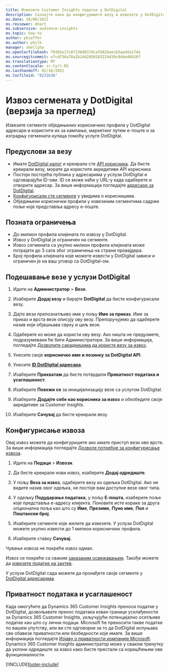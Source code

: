 ```yaml
---
title: Извезите Customer Insights податке у DotDigital
description: Сазнајте како да конфигуришете везу и извезете у DotDigital.
ms.date: 10/08/2021
ms.reviewer: mhart
ms.subservice: audience-insights
ms.topic: how-to
author: pkieffer
ms.author: philk
manager: shellyha
ms.openlocfilehash: f9302e17c07238d837dcafb82baecb5aedda17de
ms.sourcegitcommit: e7cdf36a78a2b1dd2850183224d39c8dde46b26f
ms.translationtype: MT
ms.contentlocale: sr-Cyrl-RS
ms.lasthandoff: 02/16/2022
ms.locfileid: "8231636"
---
```

# <a name="export-segments-to-dotdigital-preview"></a>Извоз сегмената у DotDigital (верзија за преглед)

Извезите сегменте обједињених корисничких профила у DotDigital адресаре и користите их за кампање, маркетинг путем е-поште и за изградњу сегмената купаца помоћу услуге DotDigital. 

## <a name="prerequisites-for-a-connection"></a>Предуслови за везу

-   Имате [DotDigital налог](https://dotdigital.com/) и креирали сте [API корисника](https://support.dotdigital.com/hc/articles/115001718730-How-do-I-create-an-API-user). Да бисте креирали везу, морате да користите акредитиве API корисника
-   Постоји постојећа публика у адресарима у услузи DotDigital и одговарајући ID-ови. ID се може наћи у URL-у када одаберете и отворите адресар. За више информација погледајте [адресаре за DotDigital](https://support.dotdigital.com/hc/articles/212211968-Creating-an-address-book).
-   [Конфигурисали сте сегменте](segments.md) у увидима о корисницима.
-   Обједињени кориснички профили у извезеним сегментима садрже поље које представља адресу е-поште.

## <a name="known-limitations"></a>Позната ограничења

- До милион профила клијената по извозу у DotDigital.
- Извоз у DotDigital је ограничен на сегменте.
- Извоз сегмената са укупно милион профила клијената може потрајати до 3 сата због ограничења на страни провајдера. 
- Број профила клијената које можете извести у DotDigital зависи и ограничен је на ваш уговор са DotDigital-ом.

## <a name="set-up-connection-to-dotdigital"></a>Подешавање везе у услузи DotDigital

1. Идите на **Администратор** > **Везе**.

1. Изаберите **Додај везу** и бирајте **DotDigital** да бисте конфигурисали везу.

1. Дајте вези препознатљиво име у пољу **Име за приказ**. Име за приказ и врста везе описују ову везу. Препоручујемо да одаберете назив који објашњава сврху и циљ везе.

1. Одаберите ко може да користи ову везу. Ако ништа не предузмете, подразумевани ће бити Администратори. За више информација, погледајте [Дозволите сарадницима да користе везу за извоз](connections.md#allow-contributors-to-use-a-connection-for-exports).

1. Унесите своје **корисничко име и лозинку за DotDigital API**. 

1. Унесите **[ID DotDigital адресара](https://support.dotdigital.com/hc/articles/212211968-Creating-an-address-book)**.

1. Изаберите **Прихватам** да бисте потврдили **Приватност података и усаглашеност**.

1. Изаберите **Повежи се** за иницијализацију везе са услугом DotDigital.

1. Изаберите **Додајте себе као корисника за извоз** и обезбедите своје акредитиве за Customer Insights.

1. Изаберите **Сачувај** да бисте креирали везу. 

## <a name="configure-an-export"></a>Конфигурисање извоза

Овај извоз можете да конфигуришете ако имате приступ вези ове врсте. За више информација погледајте [Дозволе потребне за конфигурисање извоза](export-destinations.md#set-up-a-new-export).

1. Идите на **Подаци** > **Извози**.

1. Да бисте креирали нови извоз, изаберите **Додај одредиште**.

1. У пољу **Веза за извоз**, одаберите везу из одељка DotDigital. Ако не видите назив овог одељка, не постоје вам доступне везе овог типа.


1. У одељку **Подударање података**, у пољу **Е-пошта**, изаберите поље које представља е-адресу клијента. Поновите исте кораке за друга опционална поља као што су **Име**, **Презиме**, **Пуно име**, **Пол** и **Поштански број**.

1. Изаберите сегменте које желите да извезете. У услузи DotDigital можете укупно извести до 1 милион корисничких профила.

1. Изаберите ставку **Сачувај**.

Чување извоза не покреће извоз одмах.

Извоз се покреће са сваким [заказаним освежавањем](system.md#schedule-tab). Такође можете да [извезете податке на захтев](export-destinations.md#run-exports-on-demand). 
 
У услузи DotDigital сада можете да пронађете своје сегменте у [DotDigital адресарима](https://support.dotdigital.com/hc/articles/212211968-Creating-an-address-book).


## <a name="data-privacy-and-compliance"></a>Приватност података и усаглашеност

Када омогућите да Dynamics 365 Customer Insights преноси податке у DotDigital, дозвољавате пренос података изван границе усклађености за Dynamics 365 Customer Insights, укључујући потенцијално осетљиве податке као што су лични подаци. Microsoft ће преносити такве податке по вашем упутству, али ви сте одговорни за то да DotDigital испуњава све обавезе приватности или безбедности које имате. За више информација погледајте [Изјаву о приватности компаније Microsoft](https://go.microsoft.com/fwlink/?linkid=396732).
Dynamics 365 Customer Insights администратор може у сваком тренутку да уклони одредиште за извоз како бисте престали са коришћењем ове функционалности.


[!INCLUDE[footer-include](../includes/footer-banner.md)]
